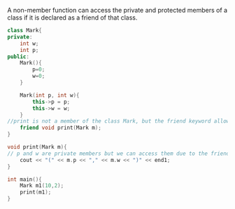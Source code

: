 A non-member function can access the private and protected members of a class if it is declared as a friend of that class.

```cpp
class Mark{
private:
	int w;
	int p;
public:
	Mark(){
		p=0;
		w=0;
	}

	Mark(int p, int w){
		this->p = p;
		this->w = w;
	}
//print is not a member of the class Mark, but the friend keyword allows the print function to access the private variable of the m object.
	friend void print(Mark m);
}

void print(Mark m){
// p and w are private members but we can access them due to the friend keyword
	cout << "(" << m.p << "," << m.w << ")" << end1;
}

int main(){
	Mark m1(10,2);
	print(m1);
}
```
